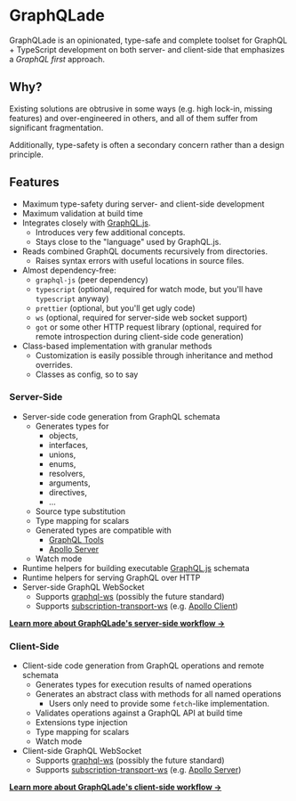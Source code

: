 # GraphQLade

GraphQLade is an opinionated, type-safe and complete toolset for
GraphQL + TypeScript development on both server- and client-side
that emphasizes a _GraphQL first_ approach.

## Why?

Existing solutions are obtrusive in some ways (e.g. high lock-in, missing
features) and over-engineered in others, and all of them suffer from
significant fragmentation.

Additionally, type-safety is often a secondary concern rather than a
design principle.

## Features

- Maximum type-safety during server- and client-side development
- Maximum validation at build time
- Integrates closely with [GraphQL.js](https://github.com/graphql/graphql-js).
  - Introduces very few additional concepts.
  - Stays close to the "language" used by GraphQL.js.
- Reads combined GraphQL documents recursively from directories.
  - Raises syntax errors with useful locations in source files.
- Almost dependency-free:
  - `graphql-js` (peer dependency)
  - `typescript` (optional, required for watch mode, but you'll have
    `typescript` anyway)
  - `prettier` (optional, but you'll get ugly code)
  - `ws` (optional, required for server-side web socket support)
  - `got` or some other HTTP request library (optional, required for remote
    introspection during client-side code generation)
- Class-based implementation with granular methods
  - Customization is easily possible through inheritance and method overrides.
  - Classes as config, so to say

### Server-Side

- Server-side code generation from GraphQL schemata
  - Generates types for
    - objects,
    - interfaces,
    - unions,
    - enums,
    - resolvers,
    - arguments,
    - directives,
    - ...
  - Source type substitution
  - Type mapping for scalars
  - Generated types are compatible with
    - [GraphQL Tools](https://www.graphql-tools.com/)
    - [Apollo Server](https://www.apollographql.com/docs/apollo-server/)
  - Watch mode
- Runtime helpers for building executable
  [GraphQL.js](https://github.com/graphql/graphql-js) schemata
- Runtime helpers for serving GraphQL over HTTP
- Server-side GraphQL WebSocket
  - Supports [graphql-ws](https://github.com/enisdenjo/graphql-ws)
    (possibly the future standard)
  - Supports [subscription-transport-ws](https://github.com/apollographql/subscriptions-transport-ws)
    (e.g. [Apollo Client](https://www.apollographql.com/docs/react/))

**[Learn more about GraphQLade's server-side workflow →](./docs/server-side.md)**

### Client-Side

- Client-side code generation from GraphQL operations and remote schemata
  - Generates types for execution results of named operations
  - Generates an abstract class with methods for all named operations
    - Users only need to provide some `fetch`-like implementation.
  - Validates operations against a GraphQL API at build time
  - Extensions type injection
  - Type mapping for scalars
  - Watch mode
- Client-side GraphQL WebSocket
  - Supports [graphql-ws](https://github.com/enisdenjo/graphql-ws)
    (possibly the future standard)
  - Supports [subscription-transport-ws](https://github.com/apollographql/subscriptions-transport-ws)
    (e.g. [Apollo Server](https://www.apollographql.com/docs/apollo-server/))

**[Learn more about GraphQLade's client-side workflow →](./docs/client-side.md)**
